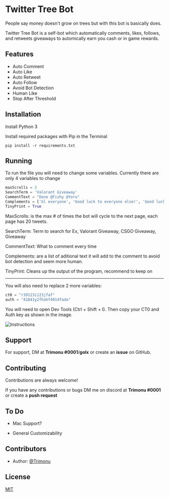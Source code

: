 
# Twitter Tree Bot

People say money doesn't grow on trees but with this bot 
is basically does.

Twitter Tree Bot is a self-bot which automatically 
comments, likes, follows, and retweets giveaways to automically 
earn you cash or in game rewards.


## Features

- Auto Comment
- Auto Like
- Auto Retweet
- Auto Follow
- Avoid Bot Detection
- Human Like
- Stop After Threshold 


## Installation

Install Python 3

Install required packages with Pip in the Terminal

```
pip install -r requirements.txt
```

## Running

To run the file you will need to change some variables.
Currently there are only 4 variables to change 
```py
maxScrolls = 3
SearchTerm = 'Valorant Giveaway'
CommentText = "Done @Fishy @Yoru"
Complements = ['Gl everyone', 'Good luck to everyone else!', 'Good luck to everybody', 'Bless you for giving this away', 'Appreciate the giveaway', 'Best of luck to everyone!']
TinyPrint = True
```

MaxScrolls: is the max # of times the bot will cycle to the next page, each page has 20 tweets.

SearchTerm: Term to search for Ex, Valorant Giveaway, CSGO Giveaway, Giveaway

CommentText: What to comment every time

Complements: are a list of aditional text it will add to the comment to avoid bot detection and seem more human.

TinyPrint: Cleans up the output of the program, recommend to keep on

---
You will also need to replace 2 more variables:
```py
ct0 = "r39123i123jfaf"
auth = "41841y2fhahf4914fada"
```
You will need to open Dev Tools (Ctrl + Shift + I). Then copy your CT0 and Auth key as shown in the image.

![Instructions](https://imgur.com/MOZ87ct.png)

## Support

For support, DM at **Trimonu #0001**/**golx** or create an **issue** on GitHub.


## Contributing

Contributions are always welcome!

If you have any contributions or bugs DM me on discord at **Trimonu #0001**
or create a **push request**


## To Do

- Mac Support?

- General Customizability


## Contributors

- Author: [@Trimonu](https://www.github.com/Trimonu)


## License

[MIT](https://choosealicense.com/licenses/mit/)

